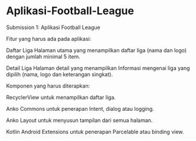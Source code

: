 # Aplikasi-Football-League

Submission 1: Aplikasi Football League

Fitur yang harus ada pada aplikasi:

Daftar Liga
Halaman utama yang menampilkan daftar liga (nama dan logo) dengan jumlah minimal 5 item.

Detail Liga
Halaman detail yang menampilkan Informasi mengenai liga yang dipilih (nama, logo dan keterangan singkat).


Komponen yang harus diterapkan:

RecyclerView untuk menampilkan daftar liga.

Anko Commons untuk penerapan Intent, dialog atau logging.

Anko Layout untuk menyusun tampilan dari semua halaman.

Kotlin Android Extensions untuk penerapan Parcelable atau binding view.
